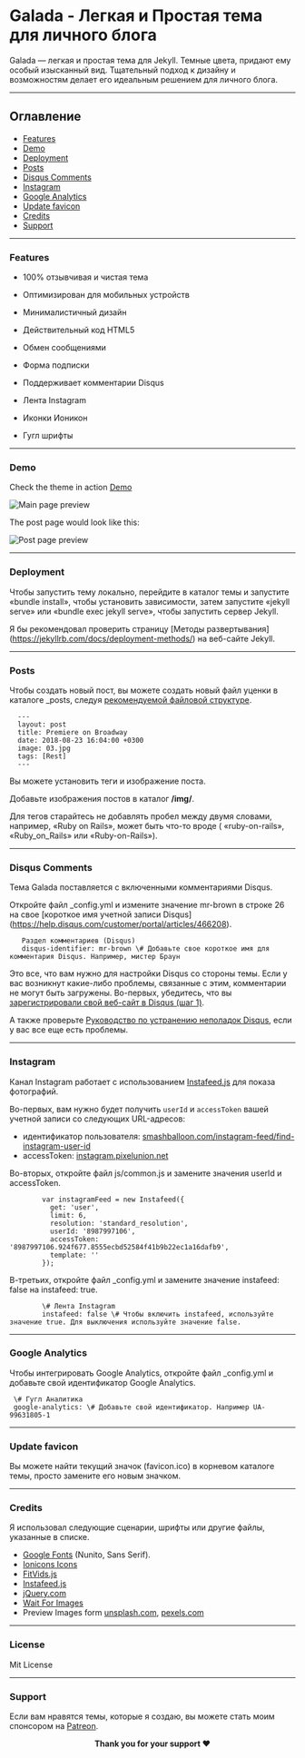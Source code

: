 Galada - Легкая и Простая тема для личного блога
======
Galada — легкая и простая тема для Jekyll. Темные цвета, придают ему особый изысканный вид. Тщательный подход к дизайну и возможностям делает его идеальным решением для личного блога.

* * *

Оглавление
-----------------
*   [Features](#features)
*   [Demo](#demo)
*   [Deployment](#deployment)
*   [Posts](#posts)
*   [Disqus Comments](#DisqusComments)
*   [Instagram](#instagram)
*   [Google Analytics](#GoogleAnalytics)
*   [Update favicon](#UpdateFavicon)
*   [Credits](#Credits)
*   [Support](#Support)

* * *

### Features

* 100% отзывчивая и чистая тема

* Оптимизирован для мобильных устройств

* Минималистичный дизайн

* Действительный код HTML5

* Обмен сообщениями

* Форма подписки

* Поддерживает комментарии Disqus

* Лента Instagram

* Иконки Ионикон

* Гугл шрифты

* * *

### Demo

Check the theme in action [Demo](https://artemsheludko.github.io/galada/)

![Main page preview](https://github.com/artemsheludko/galada/blob/master/img/galada-main-page.jpg?raw=true)

The post page would look like this:

![Post page preview](https://github.com/artemsheludko/galada/blob/master/img/galada-post.jpg?raw=true)

* * *

### Deployment

Чтобы запустить тему локально, перейдите в каталог темы и запустите «bundle install», чтобы установить зависимости, затем запустите «jekyll serve» или «bundle exec jekyll serve», чтобы запустить сервер Jekyll.

Я бы рекомендовал проверить страницу [Методы развертывания] (https://jekyllrb.com/docs/deployment-methods/) на веб-сайте Jekyll.

* * *

### Posts

Чтобы создать новый пост, вы можете создать новый файл уценки в каталоге \_posts, следуя [рекомендуемой файловой структуре](https://jekyllrb.com/docs/posts/#creating-post-files).

      ---
      layout: post
      title: Premiere on Broadway
      date: 2018-08-23 16:04:00 +0300
      image: 03.jpg
      tags: [Rest]
      ---
          

Вы можете установить теги и изображение поста.

Добавьте изображения постов в каталог **/img/**.

Для тегов старайтесь не добавлять пробел между двумя словами, например, «Ruby on Rails», может быть что-то вроде ( «ruby-on-rails», «Ruby_on_Rails» или «Ruby-on-Rails»).
* * *

### Disqus Comments

Тема Galada поставляется с включенными комментариями Disqus.

Откройте файл _config.yml и измените значение mr-brown в строке 26 на свое [короткое имя учетной записи Disqus] (https://help.disqus.com/customer/portal/articles/466208).

       Раздел комментариев (Disqus)
       disqus-identifier: mr-brown \# Добавьте свое короткое имя для комментария Disqus. Например, мистер Браун
          

Это все, что вам нужно для настройки Disqus со стороны темы. Если у вас возникнут какие-либо проблемы, связанные с этим, комментарии не могут быть загружены. Во-первых, убедитесь, что вы [зарегистрировали свой веб-сайт в Disqus (шаг 1)](https://help.disqus.com/customer/portal/articles/466182-publisher-quick-start-guide).

А также проверьте [Руководство по устранению неполадок Disqus](https://help.disqus.com/customer/portal/articles/472007-i-m-receive-the-message-%22we-were-unable-to-load-disqus-%22 ), если у вас все еще есть проблемы.
* * *

### Instagram
Канал Instagram работает с использованием [Instafeed.js](http://instafeedjs.com/) для показа фотографий.

Во-первых, вам нужно будет получить `userId` и `accessToken` вашей учетной записи со следующих URL-адресов:

* идентификатор пользователя: [smashballoon.com/instagram-feed/find-instagram-user-id](https://smashballoon.com/instagram-feed/find-instagram-user-id/)
* accessToken: [instagram.pixelunion.net](http://instagram.pixelunion.net/)

Во-вторых, откройте файл js/common.js и замените значения userId и accessToken.

            var instagramFeed = new Instafeed({
              get: 'user',
              limit: 6,
              resolution: 'standard_resolution',
              userId: '8987997106',
              accessToken: '8987997106.924f677.8555ecbd52584f41b9b22ec1a16dafb9',
              template: ''
            });
          

В-третьих, откройте файл _config.yml и замените значение instafeed: false на instafeed: true.

            \# Лента Instagram
            instafeed: false \# Чтобы включить instafeed, используйте значение true. Для выключения используйте значение false.

* * *

### Google Analytics

Чтобы интегрировать Google Analytics, откройте файл _config.yml и добавьте свой идентификатор Google Analytics.

     \# Гугл Аналитика
     google-analytics: \# Добавьте свой идентификатор. Например UA-99631805-1

* * *

### Update favicon

Вы можете найти текущий значок (favicon.ico) в корневом каталоге темы, просто замените его новым значком.

* * *

### Credits

Я использовал следующие сценарии, шрифты или другие файлы, указанные в списке.

*   [Google Fonts](https://fonts.google.com/specimen/Nunito) (Nunito, Sans Serif).
*   [Ionicons Icons](https://ionicons.com/)
*   [FitVids.js](http://fitvidsjs.com/)
*   [Instafeed.js](http://instafeedjs.com/)
*   [jQuery.com](https://jquery.com/)
*   [Wait For Images](https://github.com/alexanderdickson/waitForImages)
*   Preview Images form [unsplash.com](https://unsplash.com/), [pexels.com](https://www.pexels.com/)

* * *
### License

Mit License

* * *

### Support

<p>Если вам нравятся темы, которые я создаю, вы можете стать моим спонсором на <a href="https://www.patreon.com/artemsheludko" target="_blank">Patreon</a>.
<p align="center"><b>Thank you for your support ❤️</b></p>
